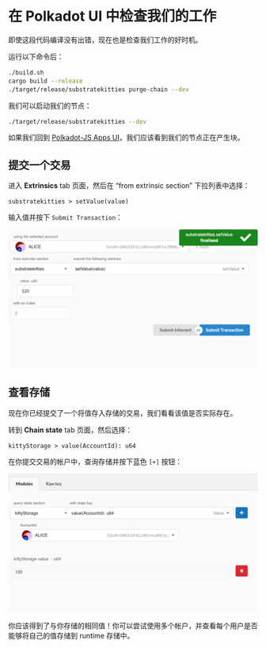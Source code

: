 # 在 Polkadot UI 中检查我们的工作

即使这段代码编译没有出错，现在也是检查我们工作的好时机。

运行以下命令后：

```bash
./build.sh
cargo build --release
./target/release/substratekitties purge-chain --dev
```

我们可以启动我们的节点：

```bash
./target/release/substratekitties --dev
```

如果我们回到 [Polkadot-JS Apps UI](https://polkadot.js.org/apps)，我们应该看到我们的节点正在产生块。

## 提交一个交易

进入 **Extrinsics** tab 页面，然后在 “from extrinsic section” 下拉列表中选择：

```
substratekitties > setValue(value)
```

输入值并按下 `Submit Transaction`：

![Submit a storage mapping in the Polkadot-JS Apps UI](./assets/submit-storage-mapping.png)

## 查看存储

现在你已经提交了一个将值存入存储的交易，我们看看该值是否实际存在。

转到 **Chain state** tab 页面，然后选择：

```
kittyStorage > value(AccountId): u64
```

在你提交交易的帐户中，查询存储并按下蓝色 `[+]` 按钮：

![Query for storage mapping](./assets/view-storage-mapping.png)

你应该得到了与你存储的相同值！你可以尝试使用多个帐户，并查看每个用户是否能够将自己的值存储到 runtime 存储中。
